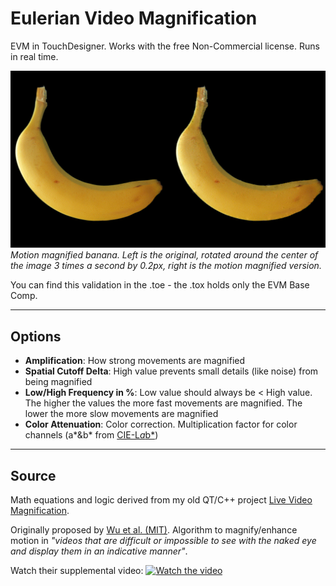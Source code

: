 # Eulerian Video Magnification
EVM in TouchDesigner. Works with the free Non-Commercial license. Runs in real time.

![Watch the video](https://raw.githubusercontent.com/tschnz/TouchDesigner-Projects/master/EulerianVideoMagnification/EVM_Banana.gif)
_Motion magnified banana. Left is the original, rotated around the center of the image 3 times a second by 0.2px, right is the motion magnified version._ 

You can find this validation in the .toe - the .tox holds only the EVM Base Comp.

---
Options
---
 - __Amplification__: How strong movements are magnified
 - __Spatial Cutoff Delta__: High value prevents small details (like noise) from being magnified 
 - __Low/High Frequency in %__: Low value should always be < High value. The higher the values the more fast movements are magnified. The lower the more slow movements are magnified
 - __Color Attenuation__: Color correction. Multiplication factor for color channels (a*&b* from [CIE-L*a*b*](https://de.wikipedia.org/wiki/Lab-Farbraum))

---
Source
---
Math equations and logic derived from my old QT/C++ project [Live Video Magnification](https://github.com/tschnz/Live-Video-Magnification).


Originally proposed by [Wu et al. (MIT)](https://people.csail.mit.edu/mrub/evm/). Algorithm to magnify/enhance motion in _"videos that are difficult or impossible to see with the naked eye and display them in an indicative manner"_.

Watch their supplemental video:
[![Watch the video](https://i3.ytimg.com/vi/ONZcjs1Pjmk/maxresdefault.jpg)](https://www.youtube.com/watch?v=ONZcjs1Pjmk)